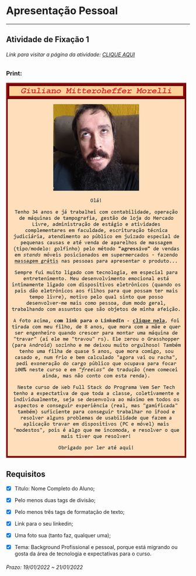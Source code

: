 # Apresentação Pessoal  

---  

## Atividade de Fixação 1  

###### Link para visitar a página da atividade: [CLIQUE AQUI](http://htmlpreview.github.io/?https://github.com/Giunossauro/IFood_Lets-Code_Sala-842/blob/master/1_Front-End-Estatico/Atividades-de-Fixacao/1_Apresentacao-Pessoal/ATIVIDADE_DE_FIXACAO_1.html)

### Print:

![Print](https://github.com/Giunossauro/IFood_Lets-Code_Sala-842/blob/master/1_Front-End-Estatico/Atividades-de-Fixacao/1_Apresentacao-Pessoal/img/1f1.png)

## Requisitos

- [x] Título: Nome Completo do Aluno;  

- [x] Pelo menos duas tags de divisão;  

- [x] Pelo menos três tags de formatação de texto;  

- [x] Link para o seu linkedin;  

- [x] Uma foto sua (tanto faz, qualquer uma);  

- [x] Tema: Background Profissional e pessoal, porque está migrando ou gosta da área de tecnologia e expectativas para o curso.  

###### Prazo: 19/01/2022 ~ 21/01/2022  
